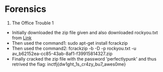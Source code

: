 # Forensics

1. The Office Trouble 1 
  * Initially downloaded the zip file given and also downloaded rockyou.txt from [Link](https://github.com/brannondorsey/naive-hashcat/releases/download/data/rockyou.txt)
  * Then used the command1: sudo apt-get install fcrackzip
  * Then used the command2: fcrackzip -b -D -p rockyou.txt -u av_b62152ea-cc85-43ab-8af1-f39915814327.zip
  * Finally cracked the zip file with the password 'perfectlypunk' and thus retrived the flag: inctfj{dw1ght_1s_cr4zy_bu7_awes0me}
